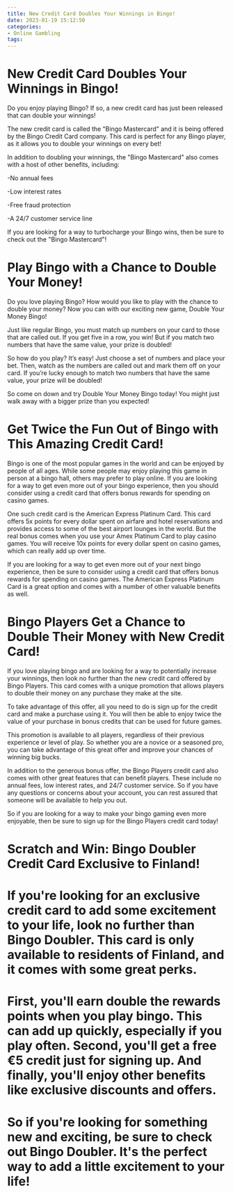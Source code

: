 ```yaml
---
title: New Credit Card Doubles Your Winnings in Bingo!
date: 2023-01-19 15:12:50
categories:
- Online Gambling
tags:
---
```



#  New Credit Card Doubles Your Winnings in Bingo!

Do you enjoy playing Bingo? If so, a new credit card has just been released that can double your winnings!

The new credit card is called the "Bingo Mastercard" and it is being offered by the Bingo Credit Card company. This card is perfect for any Bingo player, as it allows you to double your winnings on every bet!

In addition to doubling your winnings, the "Bingo Mastercard" also comes with a host of other benefits, including:

-No annual fees

-Low interest rates

-Free fraud protection

-A 24/7 customer service line

If you are looking for a way to turbocharge your Bingo wins, then be sure to check out the "Bingo Mastercard"!

#  Play Bingo with a Chance to Double Your Money!

Do you love playing Bingo? How would you like to play with the chance to double your money? Now you can with our exciting new game, Double Your Money Bingo!

Just like regular Bingo, you must match up numbers on your card to those that are called out. If you get five in a row, you win! But if you match two numbers that have the same value, your prize is doubled!

So how do you play? It’s easy! Just choose a set of numbers and place your bet. Then, watch as the numbers are called out and mark them off on your card. If you’re lucky enough to match two numbers that have the same value, your prize will be doubled!

So come on down and try Double Your Money Bingo today! You might just walk away with a bigger prize than you expected!

#  Get Twice the Fun Out of Bingo with This Amazing Credit Card!

Bingo is one of the most popular games in the world and can be enjoyed by people of all ages. While some people may enjoy playing this game in person at a bingo hall, others may prefer to play online. If you are looking for a way to get even more out of your bingo experience, then you should consider using a credit card that offers bonus rewards for spending on casino games.

One such credit card is the American Express Platinum Card. This card offers 5x points for every dollar spent on airfare and hotel reservations and provides access to some of the best airport lounges in the world. But the real bonus comes when you use your Amex Platinum Card to play casino games. You will receive 10x points for every dollar spent on casino games, which can really add up over time.

If you are looking for a way to get even more out of your next bingo experience, then be sure to consider using a credit card that offers bonus rewards for spending on casino games. The American Express Platinum Card is a great option and comes with a number of other valuable benefits as well.

#  Bingo Players Get a Chance to Double Their Money with New Credit Card!

If you love playing bingo and are looking for a way to potentially increase your winnings, then look no further than the new credit card offered by Bingo Players. This card comes with a unique promotion that allows players to double their money on any purchase they make at the site.

To take advantage of this offer, all you need to do is sign up for the credit card and make a purchase using it. You will then be able to enjoy twice the value of your purchase in bonus credits that can be used for future games.

This promotion is available to all players, regardless of their previous experience or level of play. So whether you are a novice or a seasoned pro, you can take advantage of this great offer and improve your chances of winning big bucks.

In addition to the generous bonus offer, the Bingo Players credit card also comes with other great features that can benefit players. These include no annual fees, low interest rates, and 24/7 customer service. So if you have any questions or concerns about your account, you can rest assured that someone will be available to help you out.

So if you are looking for a way to make your bingo gaming even more enjoyable, then be sure to sign up for the Bingo Players credit card today!

#  Scratch and Win: Bingo Doubler Credit Card Exclusive to Finland!

# If you're looking for an exclusive credit card to add some excitement to your life, look no further than Bingo Doubler. This card is only available to residents of Finland, and it comes with some great perks.

# First, you'll earn double the rewards points when you play bingo. This can add up quickly, especially if you play often. Second, you'll get a free €5 credit just for signing up. And finally, you'll enjoy other benefits like exclusive discounts and offers.

# So if you're looking for something new and exciting, be sure to check out Bingo Doubler. It's the perfect way to add a little excitement to your life!